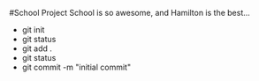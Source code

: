 #School Project
School is so awesome, and Hamilton is the best...

* git init
* git status
* git add .
* git status
* git commit -m "initial commit"
